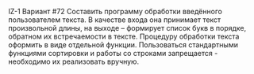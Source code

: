 IZ-1
Вариант #72
Составить программу обработки введённого пользователем текста. В качестве входа она принимает текст произвольной длины, на выходе – формирует список букв в порядке, обратном их встречаемости в тексте. Процедуру обработки текста оформить в виде отдельной функции. Пользоваться стандартными функциями сортировки и работы со строками запрещается - необходимо их реализовать вручную.
